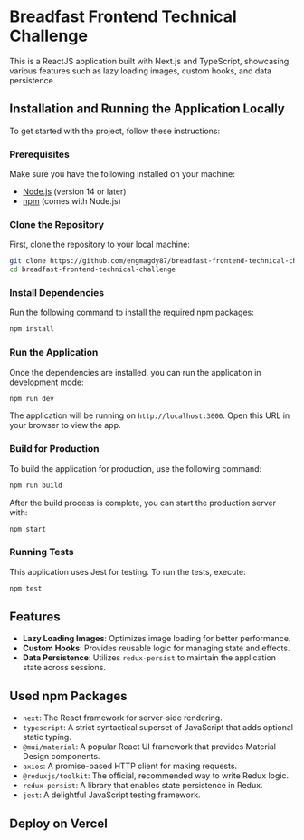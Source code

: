 
# Breadfast Frontend Technical Challenge

This is a ReactJS application built with Next.js and TypeScript, showcasing various features such as lazy loading images, custom hooks, and data persistence.

## Installation and Running the Application Locally

To get started with the project, follow these instructions:

### Prerequisites

Make sure you have the following installed on your machine:

- [Node.js](https://nodejs.org/) (version 14 or later)
- [npm](https://www.npmjs.com/get-npm) (comes with Node.js)

### Clone the Repository

First, clone the repository to your local machine:

```bash
git clone https://github.com/engmagdy87/breadfast-frontend-technical-challenge.git
cd breadfast-frontend-technical-challenge
```

### Install Dependencies

Run the following command to install the required npm packages:

```bash
npm install
```

### Run the Application

Once the dependencies are installed, you can run the application in development mode:

```bash
npm run dev
```

The application will be running on `http://localhost:3000`. Open this URL in your browser to view the app.

### Build for Production

To build the application for production, use the following command:

```bash
npm run build
```

After the build process is complete, you can start the production server with:

```bash
npm start
```

### Running Tests

This application uses Jest for testing. To run the tests, execute:

```bash
npm test
```

## Features

- **Lazy Loading Images**: Optimizes image loading for better performance.
- **Custom Hooks**: Provides reusable logic for managing state and effects.
- **Data Persistence**: Utilizes `redux-persist` to maintain the application state across sessions.

## Used npm Packages

- `next`: The React framework for server-side rendering.
- `typescript`: A strict syntactical superset of JavaScript that adds optional static typing.
- `@mui/material`: A popular React UI framework that provides Material Design components.
- `axios`: A promise-based HTTP client for making requests.
- `@reduxjs/toolkit`: The official, recommended way to write Redux logic.
- `redux-persist`: A library that enables state persistence in Redux.
- `jest`: A delightful JavaScript testing framework.

## Deploy on Vercel
